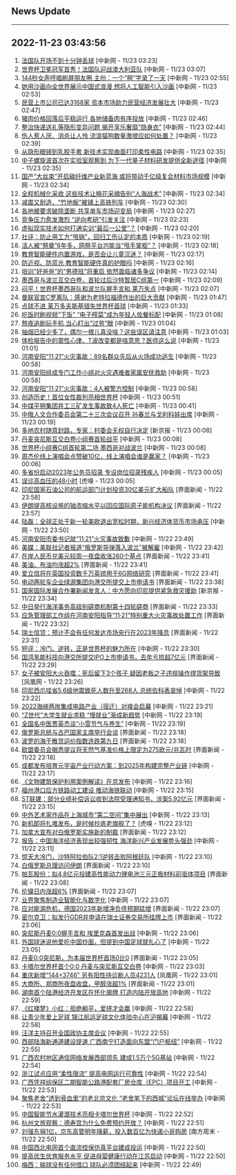 ## News Update
---
2022-11-23 03:43:56
---
1. <a target="_blank" href="http://www.chinanews.com//tp/hd2011/2022/11-23/1050231.shtml">法国队开场不到十分钟丢球</a> [中新网 - 11/23 03:23]
2. <a target="_blank" href="http://www.chinanews.com//tp/hd2011/2022/11-23/1050228.shtml">世界杯卫冕冠军首秀！法国队迎战澳大利亚队</a> [中新网 - 11/23 03:07]
3. <a target="_blank" href="http://www.chinanews.com//sh/2022/11-23/9900291.shtml">144秒女声哼唱刷屏朋友圈 主创：一个“啊”字录了一天</a> [中新网 - 11/23 02:55]
4. <a target="_blank" href="http://www.chinanews.com//sh/2022/11-23/9900290.shtml">她用沙画向全世界展示中国式浪漫 想将人工智能引入沙画</a> [中新网 - 11/23 02:53]
5. <a target="_blank" href="http://www.chinanews.com//cj/2022/11-23/9900289.shtml">民营上市公司已达3168家 资本市场助力民营经济发展壮大</a> [中新网 - 11/23 02:47]
6. <a target="_blank" href="http://www.chinanews.com//cj/2022/11-23/9900288.shtml">猪肉价格回落后平稳运行 各地储备肉有序投放</a> [中新网 - 11/23 02:46]
7. <a target="_blank" href="http://www.chinanews.com//gn/2022/11-23/9900287.shtml">整治快递送礼等隐形变异问题 揭开享乐奢靡“隐身衣”</a> [中新网 - 11/23 02:44]
8. <a target="_blank" href="http://www.chinanews.com//sh/2022/11-23/9900286.shtml">伤人惹人厌、消杀让人怜 流浪猫狗数量激增应如何处置？</a> [中新网 - 11/23 02:39]
9. <a target="_blank" href="http://www.chinanews.com//gn/2022/11-23/9900285.shtml">从隐形眼镜到乳胶手套 新技术实现曲面打印柔性电路</a> [中新网 - 11/23 02:35]
10. <a target="_blank" href="http://www.chinanews.com//gn/2022/11-23/9900284.shtml">中子螺旋波首次在实验室观察到 为下一代量子材料研发提供全新途径</a> [中新网 - 11/23 02:35]
11. <a target="_blank" href="http://www.chinanews.com//cj/2022/11-23/9900283.shtml">国产“大丝束”开启碳纤维产业新蓝海 或将带动千亿级复合材料市场规模</a> [中新网 - 11/23 02:34]
12. <a target="_blank" href="http://www.chinanews.com//gn/2022/11-23/9900282.shtml">全程机械化采收 这些技术让棉花采摘告别“人海战术”</a> [中新网 - 11/23 02:34]
13. <a target="_blank" href="http://www.chinanews.com//gn/2022/11-23/9900281.shtml">减震又耐造，“竹地板”被铺上高铁列车</a> [中新网 - 11/23 02:30]
14. <a target="_blank" href="http://www.chinanews.com//cj/2022/11-23/9900280.shtml">各地被要求破除垄断 共享单车市场迎变局</a> [中新网 - 11/23 02:27]
15. <a target="_blank" href="http://www.chinanews.com//sh/2022/11-23/9900279.shtml">竞争压力愈发激烈 “逆向考研”引发关注</a> [中新网 - 11/23 02:23]
16. <a target="_blank" href="http://www.chinanews.com//sh/2022/11-23/9900278.shtml">虚拟现实技术如何打通实训“最后一公里”？</a> [中新网 - 11/23 02:20]
17. <a target="_blank" href="http://www.chinanews.com//sh/2022/11-23/9900277.shtml">社评：防止用工方“甩锅”，回归工伤认定的本质</a> [中新网 - 11/23 02:19]
18. <a target="_blank" href="http://www.chinanews.com//sh/2022/11-23/9900276.shtml">活人被“祭奠”6年多，网祭平台岂能当“甩手掌柜”？</a> [中新网 - 11/23 02:18]
19. <a target="_blank" href="http://www.chinanews.com//sh/2022/11-23/9900275.shtml">教育智能硬件内置游戏，是否会让儿童沉迷？</a> [中新网 - 11/23 02:17]
20. <a target="_blank" href="http://www.chinanews.com//sh/2022/11-23/9900274.shtml">防近视、防蓝光 教育智能硬件真的护眼吗</a> [中新网 - 11/23 02:16]
21. <a target="_blank" href="http://www.chinanews.com//sh/2022/11-23/9900273.shtml">培训“好爸爸”的“男德班”将重启 依然面临诸多争议</a> [中新网 - 11/23 02:14]
22. <a target="_blank" href="http://www.chinanews.com//ty/2022/11-23/9900272.shtml">墨西哥与波兰互交白卷，首轮过后沙特暂居C组第一</a> [中新网 - 11/23 02:09]
23. <a target="_blank" href="http://www.chinanews.com//tp/hd2011/2022/11-23/1050222.shtml">闷平！世界杯墨西哥队和波兰队握手言和 莱万失点</a> [中新网 - 11/23 02:07]
24. <a target="_blank" href="http://www.chinanews.com//ty/2022/11-23/9900270.shtml">曼联官宣C罗离队：感谢为老特拉福德作出的巨大贡献</a> [中新网 - 11/23 01:47]
25. <a target="_blank" href="http://www.chinanews.com//tp/hd2011/2022/11-23/1050218.shtml">点球不进 莱万多夫斯基错失世界杯首球</a> [中新网 - 11/23 01:33]
26. <a target="_blank" href="http://www.chinanews.com//cul/2022/11-23/9900267.shtml">吃饭时刷视频“下饭” “电子榨菜”成为年轻人佐餐标配</a> [中新网 - 11/23 01:08]
27. <a target="_blank" href="http://www.chinanews.com//life/2022/11-23/9900266.shtml">熬夜追剧玩手机 当心盯出“过劳”眼</a> [中新网 - 11/23 01:04]
28. <a target="_blank" href="http://www.chinanews.com//life/2022/11-23/9900265.shtml">抽烟已经少多了，偶尔一根儿真没啥？这些误区请注意</a> [中新网 - 11/23 01:03]
29. <a target="_blank" href="http://www.chinanews.com//life/2022/11-23/9900264.shtml">体检报告中的窦性心律、T波改变都是啥意思？医师这么说</a> [中新网 - 11/23 01:01]
30. <a target="_blank" href="http://www.chinanews.com//sh/2022/11-23/9900263.shtml">河南安阳“11·21”火灾事故：89名群众先后从火场成功逃生</a> [中新网 - 11/23 00:58]
31. <a target="_blank" href="http://www.chinanews.com//sh/2022/11-23/9900262.shtml">河南安阳组成专门工作小组对火灾遇难者家属安抚救助</a> [中新网 - 11/23 00:58]
32. <a target="_blank" href="http://www.chinanews.com//sh/2022/11-23/9900261.shtml">河南安阳“11·21”火灾事故：4人被警方控制</a> [中新网 - 11/23 00:58]
33. <a target="_blank" href="http://www.chinanews.com//tp/hd2011/2022/11-23/1050216.shtml#nextpage">创造历史！首位女性裁判亮相世界杯</a> [中新网 - 11/23 00:51]
34. <a target="_blank" href="http://www.chinanews.com//sh/2022/11-23/9900257.shtml">中煤平朔集团井工三矿发生事故致4人死亡</a> [中新网 - 11/23 00:41]
35. <a target="_blank" href="http://www.chinanews.com//gn/2022/11-23/9900256.shtml">中俄人文合作委员会第二十三次会议召开 孙春兰与戈利科娃出席</a> [中新网 - 11/23 00:19]
36. <a target="_blank" href="https://www.bjnews.com.cn/detail-166913210014421.html">多地农村随意封路，专家：村委会无权自行决定</a> [新京报 - 11/23 00:08]
37. <a target="_blank" href="http://www.chinanews.com//ty/2022/11-23/9900252.shtml">丹麦突尼斯互交白卷小组赛首轮战平</a> [中新网 - 11/23 00:08]
38. <a target="_blank" href="http://www.chinanews.com//tp/hd2011/2022/11-23/1050210.shtml">世界杯小组赛C组首轮第二场 墨西哥对战波兰</a> [中新网 - 11/23 00:08]
39. <a target="_blank" href="http://www.chinanews.com//cj/2022/11-23/9900254.shtml">周杰伦线上演唱会点赞破10亿，线上演唱会谁是赢家？</a> [中新网 - 11/23 00:06]
40. <a target="_blank" href="http://www.chinanews.com//sh/2022/11-23/9900253.shtml">多省份启动2023年公务员招录 专设岗位招录残疾人</a> [中新网 - 11/23 00:05]
41. <a target="_blank" href="https://www.huxiu.com/article/721025.html">误诊高血压的48小时</a> [虎嗅 - 11/23 00:05]
42. <a target="_blank" href="https://www.jiemian.com/article/8437517.html">印尼国家石油公司的航运部门计划投资30亿美元扩大船队</a> [界面新闻 - 11/22 23:58]
43. <a target="_blank" href="https://www.jiemian.com/article/8437511.html">伊朗提高核设施的铀浓缩水平以回应国际原子能机构决议</a> [界面新闻 - 11/22 23:57]
44. <a target="_blank" href="http://www.chinanews.com//cj/2022/11-22/9900251.shtml">陆磊：全球正处于新一轮美欧退出宽松时期，新兴经济体货币市场承压</a> [中新网 - 11/22 23:50]
45. <a target="_blank" href="http://www.chinanews.com//sh/2022/11-22/9900250.shtml">河南安阳市委书记就“11·21”火灾事故致歉</a> [中新网 - 11/22 23:49]
46. <a target="_blank" href="http://www.chinanews.com//gj/2022/11-22/9900249.shtml">美媒：美联社记者报道“俄罗斯导弹落入波兰”被解雇</a> [中新网 - 11/22 23:42]
47. <a target="_blank" href="https://www.jiemian.com/article/8437499.html">在岸人民币兑美元较周一夜盘收涨260个基点</a> [界面新闻 - 11/22 23:41]
48. <a target="_blank" href="https://www.jiemian.com/article/8437497.html">美油、布油均涨超2%</a> [界面新闻 - 11/22 23:41]
49. <a target="_blank" href="https://www.jiemian.com/article/8437492.html">爱立信将在英国投资数千万英镑用于6G网络研究</a> [界面新闻 - 11/22 23:41]
50. <a target="_blank" href="https://www.jiemian.com/article/8437491.html">电动两轮车企业绿源集团向港交所提交上市申请书</a> [界面新闻 - 11/22 23:38]
51. <a target="_blank" href="https://www.bjnews.com.cn/detail-166913097214416.html">国家国际发展合作署新闻发言人：中方愿向印尼提供紧急救灾援助</a> [新京报 - 11/22 23:34]
52. <a target="_blank" href="https://www.jiemian.com/article/8437462.html">中日举行海洋事务高级别磋商机制第十四轮磋商</a> [界面新闻 - 11/22 23:33]
53. <a target="_blank" href="https://www.jiemian.com/article/8437476.html">应急管理部工作组在河南安阳指导“11·21”特别重大火灾事故处置工作</a> [界面新闻 - 11/22 23:32]
54. <a target="_blank" href="https://www.jiemian.com/article/8437473.html">瑞士信贷：预计不会有任何发达市场央行在2023年降息</a> [界面新闻 - 11/22 23:31]
55. <a target="_blank" href="http://www.chinanews.com//ty/2022/11-22/9900248.shtml">短评：冷门、逆转，正是世界杯的魅力所在</a> [中新网 - 11/22 23:30]
56. <a target="_blank" href="https://www.jiemian.com/article/8437470.html">国鸿氢能科技向港交所提交IPO上市申请书，去年亏损超7亿元</a> [界面新闻 - 11/22 23:29]
57. <a target="_blank" href="https://news.ifeng.com/c/8L9v5RbFGrj">女子被安阳大火吞噬：死后留下3个孩子 疑因老板之子违规操作焊货架导致</a> [凤凰网 - 11/22 23:26]
58. <a target="_blank" href="http://www.chinanews.com//gj/2022/11-22/9900185.shtml">印尼西爪哇省5.6级地震致死人数升至268人 总统佐科表哀悼</a> [中新网 - 11/22 23:22]
59. <a target="_blank" href="http://www.chinanews.com//gn/2022/11-22/9900245.shtml">2022海峡两岸集成电路产业（宿迁）对接会启幕</a> [中新网 - 11/22 23:21]
60. <a target="_blank" href="http://www.chinanews.com//gn/2022/11-22/9900239.shtml">“Z世代”大学生就业求稳 “慢就业”渐成新趋势</a> [中新网 - 11/22 23:19]
61. <a target="_blank" href="http://www.chinanews.com//life/2022/11-22/9900242.shtml">全国名中医贾英杰谈“小雪节气与养生”</a> [中新网 - 11/22 23:19]
62. <a target="_blank" href="https://www.jiemian.com/article/8437445.html">俄罗斯总统与古巴国家主席举行会谈</a> [界面新闻 - 11/22 23:18]
63. <a target="_blank" href="https://www.jiemian.com/article/8437535.html">波罗的海干散货运价指数连跌第九日</a> [界面新闻 - 11/22 23:18]
64. <a target="_blank" href="https://www.jiemian.com/article/8437450.html">欧盟委员会据悉提议将天然气基准价格上限定为275欧元/兆瓦时</a> [界面新闻 - 11/22 23:18]
65. <a target="_blank" href="http://www.chinanews.com//cj/2022/11-22/9900237.shtml">成都发布培育元宇宙产业行动方案：到2025年构建完整产业链</a> [中新网 - 11/22 23:17]
66. <a target="_blank" href="http://www.chinanews.com//cul/2022/11-22/9900223.shtml">《文物建筑保护利用案例解读》在京发布</a> [中新网 - 11/22 23:16]
67. <a target="_blank" href="http://www.chinanews.com//cj/2022/11-22/9900211.shtml">福州港口后方铁路动工建设 推动海铁联动</a> [中新网 - 11/22 23:15]
68. <a target="_blank" href="https://www.jiemian.com/article/8437435.html">ST联建：部分业绩补偿诉讼收到法院受理通知书，涉案5.92亿元</a> [界面新闻 - 11/22 23:15]
69. <a target="_blank" href="http://www.chinanews.com//cul/2022/11-22/9900209.shtml">中外艺术家作品在上海城市“第二空间”集中展出</a> [中新网 - 11/22 23:13]
70. <a target="_blank" href="https://www.huxiu.com/article/721484.html">新机即将扎堆发布，是时候抄底老旗舰了？</a> [虎嗅 - 11/22 23:12]
71. <a target="_blank" href="https://www.jiemian.com/article/8437427.html">加拿大宣布对白俄罗斯实施新的制裁</a> [界面新闻 - 11/22 23:12]
72. <a target="_blank" href="http://www.chinanews.com//cj/2022/11-22/9900205.shtml">报告：中国海洋经济表现出较强韧性 海洋新兴产业发展势头强劲</a> [中新网 - 11/22 23:11]
73. <a target="_blank" href="http://www.chinanews.com//ty/2022/11-22/9900246.shtml">惊天大冷门，沙特阿拉伯队2:1逆转击败阿根廷队</a> [中新网 - 11/22 23:10]
74. <a target="_blank" href="https://www.jiemian.com/article/8437411.html">白俄罗斯总理访问伊朗</a> [界面新闻 - 11/22 23:10]
75. <a target="_blank" href="https://www.jiemian.com/article/8437374.html">帕瓦股份：拟4.8亿元投建高性能动力锂电池三元正极材料前驱体项目</a> [界面新闻 - 11/22 23:08]
76. <a target="_blank" href="https://www.jiemian.com/article/8437402.html">伦镍日内涨超6%</a> [界面新闻 - 11/22 23:07]
77. <a target="_blank" href="http://www.chinanews.com//cj/2022/11-22/9900194.shtml">业界聚焦制造业智能化与数字化</a> [中新网 - 11/22 23:07]
78. <a target="_blank" href="https://www.jiemian.com/article/8437396.html">应对能源危机，德国2023年新增净负债预期猛增</a> [界面新闻 - 11/22 23:07]
79. <a target="_blank" href="https://www.jiemian.com/article/8437385.html">密尔克卫：拟发行GDR并申请在瑞士证券交易所挂牌上市</a> [界面新闻 - 11/22 23:06]
80. <a target="_blank" href="http://www.chinanews.com//ty/2022/11-22/9900204.shtml">突尼斯丹麦0:0握手言和 埃里克森首发出战</a> [中新网 - 11/22 23:06]
81. <a target="_blank" href="http://www.chinanews.com//ty/shipin/cns/2022/11-22/news943944.shtml">外国球迷说他爱吃中国炒面，但提到中国足球就扎心了</a> [中新网 - 11/22 23:05]
82. <a target="_blank" href="https://www.jiemian.com/article/8437393.html">丹麦0:0突尼斯，为本届世界杯首场0比0</a> [界面新闻 - 11/22 23:05]
83. <a target="_blank" href="http://www.chinanews.com//tp/hd2011/2022/11-22/1050204.shtml">卡塔尔世界杯首个0:0 丹麦与突尼斯互交白卷</a> [中新网 - 11/22 23:03]
84. <a target="_blank" href="https://news.ifeng.com/c/8L9rfUPGbo4">重庆新增“144+3746” 另有阳性待诊断人员4231人</a> [凤凰网 - 11/22 23:01]
85. <a target="_blank" href="https://www.jiemian.com/article/8437377.html">大商所、郑商所夜盘收盘，甲醇涨超1%</a> [界面新闻 - 11/22 23:01]
86. <a target="_blank" href="http://www.chinanews.com//cj/2022/11-22/9900195.shtml">湖南首个陆港经济开发区在怀化揭牌 打造内陆开放高地</a> [中新网 - 11/22 22:59]
87. <a target="_blank" href="http://www.chinanews.com//cul/2022/11-22/9900240.shtml">《红楼梦》小红：拒绝躺平，爱拼才会赢</a> [中新网 - 11/22 22:58]
88. <a target="_blank" href="http://www.chinanews.com//ty/2022/11-22/9900216.shtml">让青少年爱上足球  锦江航运足球文化体验中心在沪揭幕</a> [中新网 - 11/22 22:58]
89. <a target="_blank" href="http://www.chinanews.com//gn/2022/11-22/9900241.shtml">汪洋主持召开全国政协主席会议</a> [中新网 - 11/22 22:55]
90. <a target="_blank" href="http://www.chinanews.com//cj/2022/11-22/9900233.shtml">西部陆海新通道建设提速 广西南宁打造面向东盟“门户枢纽”</a> [中新网 - 11/22 22:55]
91. <a target="_blank" href="http://www.chinanews.com//cj/2022/11-22/9900212.shtml">广西农村地区通信网络发展西部领先 建成1.5万个5G基站</a> [中新网 - 11/22 22:54]
92. <a target="_blank" href="http://www.chinanews.com//cj/2022/11-22/9900221.shtml">浙江试点应用“柔性限流” 提高电网运行可靠性</a> [中新网 - 11/22 22:54]
93. <a target="_blank" href="http://www.chinanews.com//cj/2022/11-22/9900226.shtml">广西凭祥综保区二期智能公路港配套厂房仓库（EPC）项目开工</a> [中新网 - 11/22 22:53]
94. <a target="_blank" href="http://www.chinanews.com//cul/2022/11-22/9900218.shtml">聚焦老舍“透到骨血里”的老北京文化 “老舍笔下的西城”论坛在线举办</a> [中新网 - 11/22 22:53]
95. <a target="_blank" href="http://www.chinanews.com//gn/2022/11-22/9900235.shtml">中国智能节水灌溉技术亮相卡塔尔世界杯</a> [中新网 - 11/22 22:52]
96. <a target="_blank" href="http://www.chinanews.com//cul/2022/11-22/9900215.shtml">杭州文旅观察：德寿宫为什么免费预约开放？</a> [中新网 - 11/22 22:51]
97. <a target="_blank" href="http://www.infzm.com/contents/238857">刘强东捐1亿，京东高管明年降薪，投入数百亿为快递小哥购房</a> [南方周末 - 11/22 22:50]
98. <a target="_blank" href="http://www.chinanews.com//cj/2022/11-22/9900236.shtml">中国西北电网首个直流控保仿真平台建成投运</a> [中新网 - 11/22 22:50]
99. <a target="_blank" href="http://www.chinanews.com//gn/2022/11-22/9900234.shtml">提高优生优育服务水平 促进母婴健康行动在江苏启动</a> [中新网 - 11/22 22:50]
100. <a target="_blank" href="http://www.chinanews.com//ty/2022/11-22/9900238.shtml">梅西：输球没有任何借口 球队必须团结起来</a> [中新网 - 11/22 22:49]
